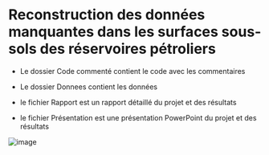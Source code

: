# Reconstruction des données manquantes dans les surfaces sous-sols des réservoires pétroliers

* Le dossier Code commenté contient le code avec les commentaires 

* Le dossier Donnees contient les données

* le fichier Rapport est un rapport détaillé du projet et des résultats

* le fichier Présentation est une présentation PowerPoint du projet et des résultats


![image](https://user-images.githubusercontent.com/61042712/161514206-f6f87791-5df8-49eb-aa60-1fee2fb3a528.png)


